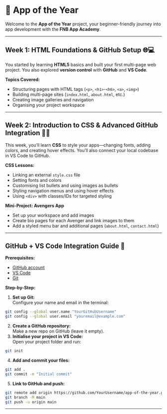 # 📱 App of the Year

Welcome to the **App of the Year** project, your beginner-friendly journey into app development with the **FNB App Academy**.

---

## Week 1: HTML Foundations & GitHub Setup 🌐💻

You started by learning **HTML5** basics and built your first multi-page web project. You also explored **version control** with **GitHub** and **VS Code**.

**Topics Covered:**
- Structuring pages with HTML tags (`<p>`, `<h1>`-`<h6>`, `<a>`, `<img>`)
- Building multi-page sites (`index.html`, `about.html`, etc.)
- Creating image galleries and navigation
- Organising your project workspace

---

## Week 2: Introduction to CSS & Advanced GitHub Integration 🎨🔗

This week, you’ll learn **CSS** to style your apps—changing fonts, adding colors, and creating hover effects. You’ll also connect your local codebase in VS Code to GitHub.

**CSS Lessons:**
- Linking an external `style.css` file
- Setting fonts and colors
- Customising list bullets and using images as bullets
- Styling navigation menus and using hover effects
- Using `<div>` with classes/IDs for targeted styling

**Mini-Project: Avengers App**
- Set up your workspace and add images
- Create bio pages for each Avenger and link images to them
- Add a styled menu bar and additional pages (`about.html`, `contact.html`)

---

## GitHub + VS Code Integration Guide 🚀

**Prerequisites:**
- [GitHub account](https://github.com/)
- [VS Code](https://code.visualstudio.com/)
- [Git](https://git-scm.com/downloads)

**Step-by-Step:**
1. **Set up Git:**  
  Configure your name and email in the terminal:
  ```bash
  git config --global user.name "YourGitHubUsername"
  git config --global user.email "youremail@example.com"
  ```
2. **Create a GitHub repository:**  
  Make a new repo on GitHub (leave it empty).
3. **Initialise your project in VS Code:**  
  Open your project folder and run:
  ```bash
  git init
  ```
4. **Add and commit your files:**
  ```bash
  git add .
  git commit -m "Initial commit"
  ```
5. **Link to GitHub and push:**
  ```bash
  git remote add origin https://github.com/YourUsername/app-of-the-year.git
  git branch -M main
  git push -u origin main
  ```

---